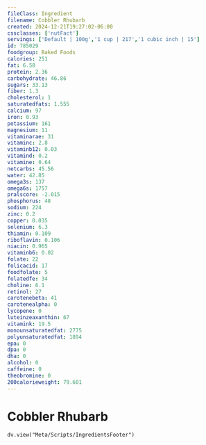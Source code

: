 ```yaml
---
fileClass: Ingredient
filename: Cobbler Rhubarb
created: 2024-12-21T19:27:02-06:00
cssclasses: ['nutFact']
servings: ['Default | 100g','1 cup | 217','1 cubic inch | 15']
id: 785029
foodgroup: Baked Foods
calories: 251
fat: 6.58
protein: 2.36
carbohydrate: 46.86
sugars: 33.13
fiber: 1.3
cholesterol: 1
saturatedfats: 1.555
calcium: 97
iron: 0.93
potassium: 161
magnesium: 11
vitaminarae: 31
vitaminc: 2.8
vitaminb12: 0.03
vitamind: 0.2
vitamine: 0.64
netcarbs: 45.56
water: 42.85
omega3s: 137
omega6s: 1757
pralscore: -2.015
phosphorus: 48
sodium: 224
zinc: 0.2
copper: 0.035
selenium: 6.3
thiamin: 0.109
riboflavin: 0.106
niacin: 0.965
vitaminb6: 0.02
folate: 22
folicacid: 17
foodfolate: 5
folatedfe: 34
choline: 6.1
retinol: 27
carotenebeta: 41
carotenealpha: 0
lycopene: 0
luteinzeaxanthin: 67
vitamink: 19.5
monounsaturatedfat: 2775
polyunsaturatedfat: 1894
epa: 0
dpa: 0
dha: 0
alcohol: 0
caffeine: 0
theobromine: 0
200calorieweight: 79.681
---
```


# Cobbler Rhubarb

```dataviewjs
dv.view("Meta/Scripts/IngredientsFooter")
```